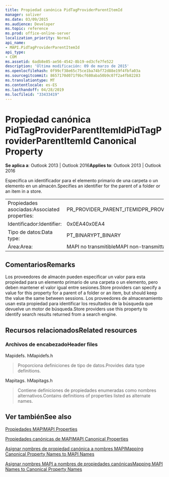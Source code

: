 ```yaml
---
title: Propiedad canónica PidTagProviderParentItemId
manager: soliver
ms.date: 03/09/2015
ms.audience: Developer
ms.topic: reference
ms.prod: office-online-server
localization_priority: Normal
api_name:
- MAPI.PidTagProviderParentItemId
api_type:
- COM
ms.assetid: 6adb8e85-ae56-4542-8b19-ed3cfe7fe522
description: 'Última modificación: 09 de marzo de 2015'
ms.openlocfilehash: 0f99cf38e65c75ce1ba74bf72d88e19f4fbfa03a
ms.sourcegitcommit: 8657170d071f9bcf680aba50b9c07f2a4fb82283
ms.translationtype: MT
ms.contentlocale: es-ES
ms.lasthandoff: 04/28/2019
ms.locfileid: "33433419"
---
```

# <a name="pidtagproviderparentitemid-canonical-property"></a><span data-ttu-id="c27d6-103">Propiedad canónica PidTagProviderParentItemId</span><span class="sxs-lookup"><span data-stu-id="c27d6-103">PidTagProviderParentItemId Canonical Property</span></span>

  
  
<span data-ttu-id="c27d6-104">**Se aplica a**: Outlook 2013 | Outlook 2016</span><span class="sxs-lookup"><span data-stu-id="c27d6-104">**Applies to**: Outlook 2013 | Outlook 2016</span></span> 
  
<span data-ttu-id="c27d6-105">Especifica un identificador para el elemento primario de una carpeta o un elemento en un almacén.</span><span class="sxs-lookup"><span data-stu-id="c27d6-105">Specifies an identifier for the parent of a folder or an item in a store.</span></span>
  
|||
|:-----|:-----|
|<span data-ttu-id="c27d6-106">Propiedades asociadas:</span><span class="sxs-lookup"><span data-stu-id="c27d6-106">Associated properties:</span></span>  <br/> |<span data-ttu-id="c27d6-107">PR_PROVIDER_PARENT_ITEMID</span><span class="sxs-lookup"><span data-stu-id="c27d6-107">PR_PROVIDER_PARENT_ITEMID</span></span>  <br/> |
|<span data-ttu-id="c27d6-108">Identificador:</span><span class="sxs-lookup"><span data-stu-id="c27d6-108">Identifier:</span></span>  <br/> |<span data-ttu-id="c27d6-109">0x0EA4</span><span class="sxs-lookup"><span data-stu-id="c27d6-109">0x0EA4</span></span>  <br/> |
|<span data-ttu-id="c27d6-110">Tipo de datos:</span><span class="sxs-lookup"><span data-stu-id="c27d6-110">Data type:</span></span>  <br/> |<span data-ttu-id="c27d6-111">PT_BINARY</span><span class="sxs-lookup"><span data-stu-id="c27d6-111">PT_BINARY</span></span>  <br/> |
|<span data-ttu-id="c27d6-112">Área:</span><span class="sxs-lookup"><span data-stu-id="c27d6-112">Area:</span></span>  <br/> |<span data-ttu-id="c27d6-113">MAPI no transmitible</span><span class="sxs-lookup"><span data-stu-id="c27d6-113">MAPI non-transmittable</span></span>  <br/> |
   
## <a name="remarks"></a><span data-ttu-id="c27d6-114">Comentarios</span><span class="sxs-lookup"><span data-stu-id="c27d6-114">Remarks</span></span>

<span data-ttu-id="c27d6-115">Los proveedores de almacén pueden especificar un valor para esta propiedad para un elemento primario de una carpeta o un elemento, pero deben mantener el valor igual entre sesiones.</span><span class="sxs-lookup"><span data-stu-id="c27d6-115">Store providers can specify a value for this property for a parent of a folder or an item, but should keep the value the same between sessions.</span></span> <span data-ttu-id="c27d6-116">Los proveedores de almacenamiento usan esta propiedad para identificar los resultados de la búsqueda que devuelve un motor de búsqueda.</span><span class="sxs-lookup"><span data-stu-id="c27d6-116">Store providers use this property to identify search results returned from a search engine.</span></span>
  
## <a name="related-resources"></a><span data-ttu-id="c27d6-117">Recursos relacionados</span><span class="sxs-lookup"><span data-stu-id="c27d6-117">Related resources</span></span>

### <a name="header-files"></a><span data-ttu-id="c27d6-118">Archivos de encabezado</span><span class="sxs-lookup"><span data-stu-id="c27d6-118">Header files</span></span>

<span data-ttu-id="c27d6-119">Mapidefs. h</span><span class="sxs-lookup"><span data-stu-id="c27d6-119">Mapidefs.h</span></span>
  
> <span data-ttu-id="c27d6-120">Proporciona definiciones de tipo de datos.</span><span class="sxs-lookup"><span data-stu-id="c27d6-120">Provides data type definitions.</span></span>
    
<span data-ttu-id="c27d6-121">Mapitags. h</span><span class="sxs-lookup"><span data-stu-id="c27d6-121">Mapitags.h</span></span>
  
> <span data-ttu-id="c27d6-122">Contiene definiciones de propiedades enumeradas como nombres alternativos.</span><span class="sxs-lookup"><span data-stu-id="c27d6-122">Contains definitions of properties listed as alternate names.</span></span>
    
## <a name="see-also"></a><span data-ttu-id="c27d6-123">Ver también</span><span class="sxs-lookup"><span data-stu-id="c27d6-123">See also</span></span>



[<span data-ttu-id="c27d6-124">Propiedades MAPI</span><span class="sxs-lookup"><span data-stu-id="c27d6-124">MAPI Properties</span></span>](mapi-properties.md)
  
[<span data-ttu-id="c27d6-125">Propiedades canónicas de MAPI</span><span class="sxs-lookup"><span data-stu-id="c27d6-125">MAPI Canonical Properties</span></span>](mapi-canonical-properties.md)
  
[<span data-ttu-id="c27d6-126">Asignar nombres de propiedad canónica a nombres MAPI</span><span class="sxs-lookup"><span data-stu-id="c27d6-126">Mapping Canonical Property Names to MAPI Names</span></span>](mapping-canonical-property-names-to-mapi-names.md)
  
[<span data-ttu-id="c27d6-127">Asignar nombres MAPI a nombres de propiedades canónicas</span><span class="sxs-lookup"><span data-stu-id="c27d6-127">Mapping MAPI Names to Canonical Property Names</span></span>](mapping-mapi-names-to-canonical-property-names.md)

